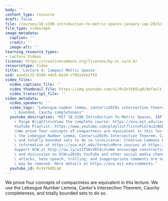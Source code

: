 ```yaml
---
body: ''
content_type: resource
draft: false
file: /courses/18-s190-introduction-to-metric-spaces-january-iap-2023/18s190-lecture-4_360p_16_9.mp4
file_type: video/mp4
image_metadata:
  caption: ''
  credit: ''
  image-alt: ''
learning_resource_types:
- Lecture Videos
license: https://creativecommons.org/licenses/by-nc-sa/4.0/
resourcetype: Video
title: 'Lecture 4: Compact Metric Spaces'
uid: aaad2c25-0199-44e5-8a19-cf91a1eb2f43
video_files:
  video_captions_file: ''
  video_thumbnail_file: https://img.youtube.com/vi/Rv3xYk85Lq0/default.jpg
  video_transcript_file: ''
video_metadata:
  video_speakers: ''
  video_tags: "Lebesgue number lemma, cantor\u2019s intersection theorem, totally\
    \ bounded, Cauchy completeness"
  youtube_description: "MIT 18.S190 Introduction To Metric Spaces, IAP 2023\nInstructor:\
    \ Paige Bright\n\nView the complete course: https://ocw.mit.edu/courses/18-s190-introduction-to-metric-spaces-january-iap-2023/\n\
    YouTube Playlist: https://www.youtube.com/playlist?list=PLUl4u3cNGP613ULTyHAqz04niYf722x7S\n\
    \nWe prove four concepts of compactness are equivalent in this lecture. We use\
    \ the Lebesgue Number Lemma, Cantor\u2019s Intersection Theorem, Cauchy completeness,\
    \ and totally bounded sets to do so.\n\nLicense: Creative Commons BY-NC-SA\nMore\
    \ information at https://ocw.mit.edu/terms\nMore courses at https://ocw.mit.edu\n\
    Support OCW at http://ow.ly/a1If50zVRlQ\n\nWe encourage constructive comments\
    \ and discussion on OCW\u2019s YouTube and other social media channels. Personal\
    \ attacks, hate speech, trolling, and inappropriate comments are not allowed and\
    \ may be removed. More details at https://ocw.mit.edu/comments."
  youtube_id: Rv3xYk85Lq0
---
```

We prove four concepts of compactness are equivalent in this lecture. We use the Lebesgue Number Lemma, Cantor’s Intersection Theorem, Cauchy completeness, and totally bounded sets to do so.